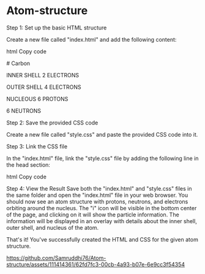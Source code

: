# Atom-structure

Step 1: Set up the basic HTML structure

Create a new file called "index.html" and add the following content:

html Copy code

<title>Structure of Atom</title>
# Carbon

INNER SHELL
2 ELECTRONS

OUTER SHELL
4 ELECTRONS

NUCLEOUS
6 PROTONS

6 NEUTRONS

<script src='https://cdnjs.cloudflare.com/ajax/libs/matter-js/0.19.0/matter.min.js'></script> Step 2: Save the provided CSS code
Create a new file called "style.css" and paste the provided CSS code into it.


Step 3: Link the CSS file

In the "index.html" file, link the "style.css" file by adding the following line in the head section:

html Copy code

Step 4: View the Result
Save both the "index.html" and "style.css" files in the same folder and open the "index.html" file in your web browser. You should now see an atom structure with protons, neutrons, and electrons orbiting around the nucleus. The "i" icon will be visible in the bottom center of the page, and clicking on it will show the particle information. The information will be displayed in an overlay with details about the inner shell, outer shell, and nucleus of the atom.

That's it! You've successfully created the HTML and CSS for the given atom structure.


https://github.com/Samruddhi76/Atom-structure/assets/111414361/62fd7fc3-00cb-4a93-b07e-6e9cc3f54354


